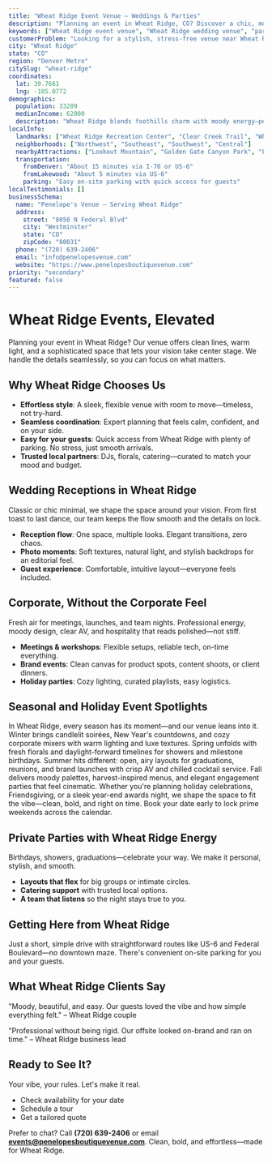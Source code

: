 ```yaml
---
title: "Wheat Ridge Event Venue – Weddings & Parties"
description: "Planning an event in Wheat Ridge, CO? Discover a chic, moody venue experience with elegant spaces, seamless coordination, and effortless access for your guests."
keywords: ["Wheat Ridge event venue", "Wheat Ridge wedding venue", "party venues Wheat Ridge CO", "corporate events Wheat Ridge", "Wheat Ridge events"]
customerProblem: "Looking for a stylish, stress-free venue near Wheat Ridge with clean design and expert coordination?"
city: "Wheat Ridge"
state: "CO"
region: "Denver Metro"
citySlug: "wheat-ridge"
coordinates:
  lat: 39.7661
  lng: -105.0772
demographics:
  population: 33289
  medianIncome: 62000
  description: "Wheat Ridge blends foothills charm with moody energy—perfect for weddings, parties, and polished corporate moments."
localInfo:
  landmarks: ["Wheat Ridge Recreation Center", "Clear Creek Trail", "Wheat Ridge Greenbelt", "Historic Downtown"]
  neighborhoods: ["Northwest", "Southeast", "Southwest", "Central"]
  nearbyAttractions: ["Lookout Mountain", "Golden Gate Canyon Park", "Local breweries", "Foothills trails"]
  transportation:
    fromDenver: "About 15 minutes via I-70 or US-6"
    fromLakewood: "About 5 minutes via US-6"
    parking: "Easy on-site parking with quick access for guests"
localTestimonials: []
businessSchema:
  name: "Penelope's Venue – Serving Wheat Ridge"
  address:
    street: "8050 N Federal Blvd"
    city: "Westminster"
    state: "CO"
    zipCode: "80031"
  phone: "(720) 639-2406"
  email: "info@penelopesvenue.com"
  website: "https://www.penelopesboutiquevenue.com"
priority: "secondary"
featured: false
---
```


# Wheat Ridge Events, Elevated

Planning your event in Wheat Ridge? Our venue offers clean lines, warm light, and a sophisticated space that lets your vision take center stage. We handle the details seamlessly, so you can focus on what matters.

## Why Wheat Ridge Chooses Us

- **Effortless style**: A sleek, flexible venue with room to move—timeless, not try-hard.
- **Seamless coordination**: Expert planning that feels calm, confident, and on your side.
- **Easy for your guests**: Quick access from Wheat Ridge with plenty of parking. No stress, just smooth arrivals.
- **Trusted local partners**: DJs, florals, catering—curated to match your mood and budget.

## Wedding Receptions in Wheat Ridge

Classic or chic minimal, we shape the space around your vision. From first toast to last dance, our team keeps the flow smooth and the details on lock.

- **Reception flow**: One space, multiple looks. Elegant transitions, zero chaos.
- **Photo moments**: Soft textures, natural light, and stylish backdrops for an editorial feel.
- **Guest experience**: Comfortable, intuitive layout—everyone feels included.

## Corporate, Without the Corporate Feel

Fresh air for meetings, launches, and team nights. Professional energy, moody design, clear AV, and hospitality that reads polished—not stiff.

- **Meetings & workshops**: Flexible setups, reliable tech, on-time everything.
- **Brand events**: Clean canvas for product spots, content shoots, or client dinners.
- **Holiday parties**: Cozy lighting, curated playlists, easy logistics.

## Seasonal and Holiday Event Spotlights

In Wheat Ridge, every season has its moment—and our venue leans into it. Winter brings candlelit soirées, New Year's countdowns, and cozy corporate mixers with warm lighting and luxe textures. Spring unfolds with fresh florals and daylight-forward timelines for showers and milestone birthdays. Summer hits different: open, airy layouts for graduations, reunions, and brand launches with crisp AV and chilled cocktail service. Fall delivers moody palettes, harvest-inspired menus, and elegant engagement parties that feel cinematic. Whether you're planning holiday celebrations, Friendsgiving, or a sleek year-end awards night, we shape the space to fit the vibe—clean, bold, and right on time. Book your date early to lock prime weekends across the calendar.

## Private Parties with Wheat Ridge Energy

Birthdays, showers, graduations—celebrate your way. We make it personal, stylish, and smooth.

- **Layouts that flex** for big groups or intimate circles.
- **Catering support** with trusted local options.
- **A team that listens** so the night stays true to you.

## Getting Here from Wheat Ridge

Just a short, simple drive with straightforward routes like US-6 and Federal Boulevard—no downtown maze. There's convenient on-site parking for you and your guests.

## What Wheat Ridge Clients Say

"Moody, beautiful, and easy. Our guests loved the vibe and how simple everything felt." – Wheat Ridge couple

"Professional without being rigid. Our offsite looked on-brand and ran on time." – Wheat Ridge business lead

## Ready to See It?

Your vibe, your rules. Let's make it real.

- Check availability for your date
- Schedule a tour
- Get a tailored quote

Prefer to chat? Call **(720) 639-2406** or email **events@penelopesboutiquevenue.com**. Clean, bold, and effortless—made for Wheat Ridge.
